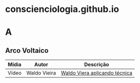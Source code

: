# conscienciologia.github.io

# A

## Arco Voltaico

| Mídia | Autor | Descrição|
|---| ---| --- |
| Vídeo | Waldo Vieira| [Waldo Viera aplicando técnica](https://www.youtube.com/watch?v=RDkHOBpvR_0) |

